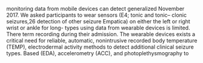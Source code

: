 monitoring data from mobile devices can detect generalized November 2017. We asked participants to wear sensors (E4;
tonic and tonic– clonic seizures,26 detection of other seizure Empatica) on either the left or right wrist or ankle for long-
types using data from wearable devices is limited. There term recording during their admission. The wearable devices
exists a critical need for reliable, automatic, nonintrusive recorded body temperature (TEMP), electrodermal activity
methods to detect additional clinical seizure types. Based (EDA), accelerometry (ACC), and photoplethysmography to